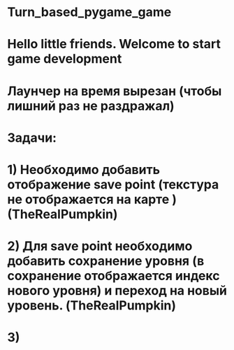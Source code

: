 # Turn_based_pygame_game
# Hello little friends. Welcome to start game development
# Лаунчер на время вырезан (чтобы лишний раз не раздражал)
# Задачи:
#   1) Необходимо добавить отображение save point (текстура не отображается на карте ) (TheRealPumpkin)
#   2) Для save point необходимо добавить сохранение уровня (в сохранение отображается индекс нового уровня) и переход на новый уровень. (TheRealPumpkin)
#   3)


